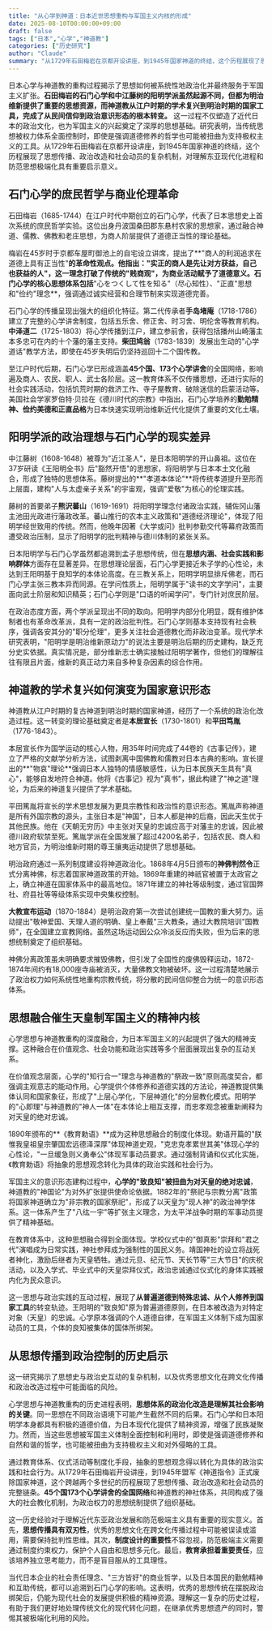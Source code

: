 ```yaml
---
title: "从心学到神道：日本近世思想重构与军国主义内核的形成"
date: 2025-08-10T00:00:00+09:00
draft: false
tags: ["日本","心学","神道教"]
categories: ["历史研究"]
author: "Claude"
summary: "从1729年石田梅岩在京都开设讲座，到1945年国家神道的终结，这个历程展现了思想传播、政治改造和社会动员的复杂机制，对理解东亚现代化进程和防范思想极端化具有重要启示意义。。"
---
```

日本心学与神道教的重构过程揭示了思想如何被系统性地政治化并最终服务于军国主义扩张。**石田梅岩的石门心学和中江藤树的阳明学派虽然起源不同，但都为明治维新提供了重要的思想资源，而神道教从江户时期的学术复兴到明治时期的国家工具，完成了从民间信仰到政治意识形态的根本转变。** 这一过程不仅塑造了近代日本的政治文化，也为军国主义的兴起奠定了深厚的思想基础。研究表明，当传统思想被权力体系全面控制时，即使是强调道德修养的哲学也可能被扭曲为支持极权主义的工具。从1729年石田梅岩在京都开设讲座，到1945年国家神道的终结，这个历程展现了思想传播、政治改造和社会动员的复杂机制，对理解东亚现代化进程和防范思想极端化具有重要启示意义。

## 石门心学的庶民哲学与商业伦理革命

石田梅岩（1685-1744）在江户时代中期创立的石门心学，代表了日本思想史上首次系统的庶民哲学实验。这位出身丹波国桑田郡东悬村农家的思想家，通过融合神道、儒教、佛教和老庄思想，为商人阶层提供了道德正当性的理论基础。

梅岩在45岁时于京都车屋町御池上的自宅设立讲席，提出了**"商人的利润追求在道德上具有正当性"**的革命性观点。他指出："实正的商人是先让对方获益，自己也获益的人"，这一理念打破了传统的"贱商观"，为商业活动赋予了道德意义。石门心学的核心思想体系包括**"心をつくして性を知る"（尽心知性）、"正直"思想和"俭约"理念**，强调通过诚实经营和合理节制来实现道德完善。

石门心学的传播呈现出强大的组织化特征。第二代传承者**手岛堵庵**（1718-1786）建立了完整的心学讲舍制度，包括五乐舍、修正舍、时习舍、明伦舍等教育机构。**中泽道二**（1725-1803）将心学传播到江户，建立参前舍，获得包括播州山崎藩主本多忠可在内的十个藩的藩主支持。**柴田鸠翁**（1783-1839）发展出生动的"心学道话"教学方法，即使在45岁失明后仍坚持巡回十二个国传教。

至江户时代后期，石门心学已形成涵盖**45个国、173个心学讲舍**的全国网络，影响遍及商人、农民、职人、武士各阶层。这一教育体系不仅传播思想，还进行实际的社会实践活动，包括饥荒时期的救济工作、寺子屋教育、破除迷信的启蒙活动等。美国社会学家罗伯特·贝拉在《德川时代的宗教》中指出，石门心学培养的**勤勉精神、俭约美德和正直品格**为日本快速实现明治维新近代化提供了重要的文化土壤。

## 阳明学派的政治理想与石门心学的现实差异

中江藤树（1608-1648）被尊为"近江圣人"，是日本阳明学的开山鼻祖。这位在37岁研读《王阳明全书》后"豁然开悟"的思想家，将阳明学与日本本土文化融合，形成了独特的思想体系。藤树提出的**"孝道本体论"**将传统孝道提升至形而上层面，建构"人与太虚亲子关系"的宇宙观，强调"爱敬"为核心的伦理实践。

藤树的首要弟子**熊沢蕃山**（1619-1691）将阳明学理念付诸政治实践，辅佐冈山藩主池田光政进行藩政改革。蕃山推行的农本主义政策和"道德经济理论"，体现了阳明学经世致用的传统。然而，他晚年因著《大学或问》批判参勤交代等幕府政策而遭受政治压制，显示了阳明学的批判精神与德川体制的紧张关系。

日本阳明学与石门心学虽然都追溯到孟子思想传统，但在**思想内涵、社会实践和影响群体**方面存在显著差异。在思想理论层面，石门心学更接近朱子学的心性论，未达到王阳明基于良知学的本体论高度。在三教关系上，阳明学明显排斥佛老，而石门心学主张三教本异而同源。在学问性质上，阳明学属于"读书的文字学问"，主要面向武士阶层和知识精英；石门心学则是"口语的听闻学问"，专门针对庶民阶层。

在政治态度方面，两个学派呈现出不同的取向。阳明学内部分化明显，既有维护体制者也有革命改革派，具有一定的政治批判性。石门心学则基本支持现有社会秩序，强调各安其分的"职分伦理"，更多关注社会道德教化而非政治变革。现代学术研究表明，"阳明学是明治维新原动力"的说法主要是明治后期的历史建构，缺乏充分史实依据。真实情况是，部分维新志士确实接触过阳明学著作，但他们的理解往往有限且片面，维新的真正动力来自多种复杂因素的综合作用。

## 神道教的学术复兴如何演变为国家意识形态

神道教从江户时期的复古神道到明治时期的国家神道，经历了一个系统的政治化改造过程。这一转变的理论基础奠定者是**本居宣长**（1730-1801）和**平田笃胤**（1776-1843）。

本居宣长作为国学运动的核心人物，用35年时间完成了44卷的《古事记传》，建立了严格的文献学分析方法，试图剥离中国佛教和儒教对日本古典的影响。宣长提出的**"物哀"理论**强调日本人独特的情感敏感性，认为日本民族天生具有"真心"，能够自发地符合神道。他将《古事记》视为"真书"，据此构建了"神之道"理论，为后来的神道复兴提供了学术基础。

平田篤胤将宣长的学术思想发展为更具宗教性和政治性的意识形态。篤胤声称神道是所有外国宗教的源头，主张日本是"神国"，日本人都是神的后裔，因此天生优于其他民族。他在《天朝无穷历》中主张对天皇的忠诚应高于对藩主的忠诚，因此被德川政府软禁至死。篤胤学派在全国发展了超过4200名弟子，包括农民、商人和地方官员，为明治维新时期的尊王攘夷运动提供了思想基础。

明治政府通过一系列制度建设将神道政治化。1868年4月5日颁布的**神佛判然令**正式分离神佛，标志着国家神道政策的开始。1869年重建的神祇官被置于太政官之上，确立神道在国家体系中的最高地位。1871年建立的神社等级制度，通过官国弊社、府县社等等级体系实现中央集权控制。

**大教宣布运动**（1870-1884）是明治政府第一次尝试创建统一国教的重大努力。运动提出"敬神爱国、天理人道的明确、皇上奉戴"三大教条，通过大教院培训"国教师"，在全国建立宣教网络。虽然这场运动因公众冷淡反应而失败，但为后来的思想统制奠定了组织基础。

神佛分离政策虽未明确要求摧毁佛教，但引发了全国性的废佛毁释运动，1872-1874年间约有18,000座寺庙被消灭，大量佛教文物被破坏。这一过程清楚地展示了政治权力如何系统性地重构宗教传统，将分散的民间信仰整合为统一的意识形态体系。

## 思想融合催生天皇制军国主义的精神内核

心学思想与神道教重构的深度融合，为日本军国主义的兴起提供了强大的精神支撑。这种融合在价值观念、社会功能和政治实践等多个层面展现出复杂的互动关系。

在价值观念层面，心学的"知行合一"理念与神道教的"祭政一致"原则高度契合，都强调主观意志的能动作用。心学提供个体修养和道德实践的方法论，神道教提供集体认同和国家象征，形成了"上层心学化，下层神道化"的分层教化模式。阳明学的"心即理"与神道教的"神人一体"在本体论上相互支撑，而忠孝观念被重新阐释为对天皇的绝对忠诚。

1890年颁布的**《教育勅语》**成为这种思想融合的制度化体现。勅语开篇的"朕惟我皇祖皇宗肇国宏远德泽深厚"体现神道史观，"克忠克孝累世其美"体现心学的心性论，"一旦缓急则义勇奉公"体现军事动员要求。通过强制背诵和仪式化实施，《教育勅语》将抽象的思想观念转化为具体的政治实践和社会行为。

军国主义的意识形态建构过程中，**心学的"致良知"被扭曲为对天皇的绝对忠诚**，神道教的"神国论"为对外扩张提供使命论依据。1882年的"祭祀与宗教分离"政策将国家神道确立为"非宗教的国家祭祀"，形成了以天皇为"现人神"的政治神学体系。这一体系产生了"八纮一宇"等扩张主义理念，为太平洋战争时期的军事动员提供了精神基础。

在教育体系中，这种思想融合得到全面体现。学校仪式中的"御真影"崇拜和"君之代"演唱成为日常实践，神社参拜成为强制性的国民义务。靖国神社的设立将战死者神化，激励后继者为天皇牺牲。通过元旦、纪元节、天长节等"三大节日"的庆祝活动，以及入学式、毕业式中的天皇崇拜仪式，政治忠诚通过仪式化的身体实践被内化为民众意识。

这一思想与政治实践的互动过程，展现了**从普遍道德到特殊忠诚、从个人修养到国家工具**的转变轨迹。王阳明的"致良知"原为普遍道德原则，在日本被改造为对特定对象（天皇）的忠诚。心学原本强调的个人道德自律，在军国主义体制下成为国家动员的工具，个体的良知被集体的国体所绑架。

## 从思想传播到政治控制的历史启示

这一研究揭示了思想史与政治史互动的复杂机制，以及优秀思想文化在跨文化传播和政治改造过程中可能面临的风险。

心学思想与神道教重构的历史进程表明，**思想体系的政治化改造是理解其社会影响的关键**。同一思想在不同政治语境下可能产生截然不同的后果。石门心学和日本阳明学本身都具有积极的道德价值，为日本现代化提供了精神资源，增强了民族凝聚力。然而，当这些思想被军国主义体制全面控制和利用时，即使是强调道德修养和自然和谐的哲学，也可能被扭曲为支持极权主义和对外侵略的工具。

通过教育体系、仪式活动等制度化手段，抽象的思想观念得以转化为具体的政治实践和社会行为。从1729年石田梅岩开设讲座，到1945年盟军《神道指令》正式废除国家神道，这个跨越两个多世纪的历程展现了思想传播、政治改造和社会动员的完整链条。**45个国173个心学讲舍的全国网络**和神道教的神社体系，共同构成了强大的社会教化机制，为政治权力的思想统制提供了组织基础。

这一历史经验对于理解近代东亚政治发展和防范极端主义具有重要的现实意义。首先，**思想传播具有双刃性**，优秀的思想文化在跨文化传播过程中可能被误读或滥用，需要保持批判性思维。其次，**制度设计的重要性**不容忽视，防范极端主义需要通过制度约束权力，保护个人自由和思想多元化。最后，**教育承担着重要责任**，应该培养独立思考能力，而不是盲目服从的工具理性。

当代日本企业的社会责任理念、"三方皆好"的商业哲学，以及日本国民的勤勉精神和互助传统，都可以追溯到石门心学的影响。这表明，优秀的思想传统在摆脱政治绑架后，仍能为现代社会的发展提供积极的精神资源。理解这一复杂的历史过程，有助于我们更好地处理传统文化的现代转化问题，在继承优秀思想遗产的同时，警惕其被极端化利用的风险。